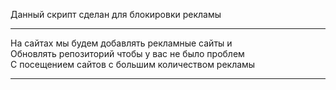 Данный скрипт сделан для блокировки рекламы

-------------

На сайтах мы будем добавлять рекламные сайты и                                                                       
Обновлять репозиторий чтобы у вас не было проблем                                                                        
С посещением сайтов с большим количеством рекламы

-------------

